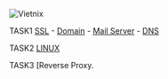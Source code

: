 ![Vietnix](https://github.com/Phuong-Duy/Vietnix/assets/165816783/27cdb7c4-3d30-4c6c-a120-8a40eaa64125)

TASK1
[SSL](https://github.com/Phuong-Duy/Vietnix/blob/c147f41f9fea0cb81e7ad4eb8690f53203aa90e2/Linux/Task%202%203038ab47edba4909bc074d420e0e54a2.md) - [Domain](https://github.com/Phuong-Duy/Vietnix/blob/main/SSL-Domain-MailServer-DNS/VietNix%20-%20Training%20f39e3cc759774d00872cd0ec16695752.md#domain-l%C3%A0-g%C3%AC-) - [Mail Server](https://github.com/Phuong-Duy/Vietnix/blob/main/SSL-Domain-MailServer-DNS/VietNix%20-%20Training%20f39e3cc759774d00872cd0ec16695752.md#mail-server) - [DNS](https://github.com/Phuong-Duy/Vietnix/blob/main/SSL-Domain-MailServer-DNS/VietNix%20-%20Training%20f39e3cc759774d00872cd0ec16695752.md#dns-l%C3%A0-g%C3%AC-)


TASK2
[LINUX](https://github.com/Phuong-Duy/Vietnix/blob/c147f41f9fea0cb81e7ad4eb8690f53203aa90e2/Linux/Task%202%203038ab47edba4909bc074d420e0e54a2.md)

TASK3
[Reverse Proxy.

